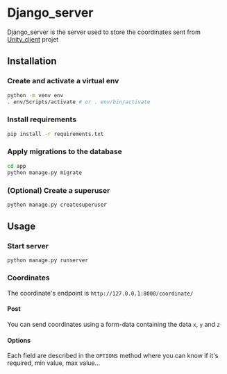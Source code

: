 # Django_server

Django_server is the server used to store the coordinates sent from [Unity_client](https://github.com/Elchma/unity_client) projet

## Installation

### Create and activate a virtual env

```bash
python -m venv env
. env/Scripts/activate # or . env/bin/activate
```

### Install requirements

```bash
pip install -r requirements.txt
```

### Apply migrations to the database

```bash
cd app
python manage.py migrate
```

### (Optional) Create a superuser
```bash
python manage.py createsuperuser
```

## Usage

### Start server
```
python manage.py runserver
```

### Coordinates

The coordinate's endpoint is `http://127.0.0.1:8000/coordinate/`

#### Post

You can send coordinates using a form-data containing the data `x`, `y` and `z`

#### Options

Each field are described in the `OPTIONS` method where you can know if it's required, min value, max value...